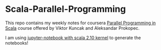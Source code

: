 # Scala-Parallel-Programming

This repo contains my weekly notes for coursera [Parallel Programming in Scala](https://www.coursera.org/learn/parprog1) course offered by Viktor Kuncak and Aleksandar Prokopec.

I am using [jupyter-notebook with scala 2.10 kernel](https://github.com/alexarchambault/jupyter-scala) to generate the notebooks!
